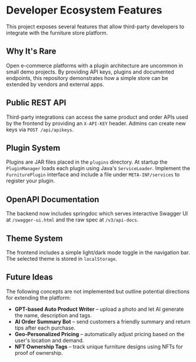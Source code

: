 # Developer Ecosystem Features

This project exposes several features that allow third-party developers to integrate with the furniture store platform.

## Why It's Rare

Open e-commerce platforms with a plugin architecture are uncommon in small demo projects. By providing API keys, plugins and documented endpoints, this repository demonstrates how a simple store can be extended by vendors and external apps.

## Public REST API

Third-party integrations can access the same product and order APIs used by the frontend by providing an `X-API-KEY` header. Admins can create new keys via `POST /api/apikeys`.

## Plugin System

Plugins are JAR files placed in the `plugins` directory. At startup the `PluginManager` loads each plugin using Java's `ServiceLoader`. Implement the `FurniturePlugin` interface and include a file under `META-INF/services` to register your plugin.

## OpenAPI Documentation

The backend now includes springdoc which serves interactive Swagger UI at `/swagger-ui.html` and the raw spec at `/v3/api-docs`.

## Theme System

The frontend includes a simple light/dark mode toggle in the navigation bar. The selected theme is stored in `localStorage`.

## Future Ideas

The following concepts are not implemented but outline potential directions for extending the platform:

- **GPT-based Auto Product Writer** – upload a photo and let AI generate the name, description and tags.
- **AI Order Summary Bot** – send customers a friendly summary and return tips after each purchase.
- **Geo‑Personalized Pricing** – automatically adjust pricing based on the user's location and demand.
- **NFT Ownership Tags** – track unique furniture designs using NFTs for proof of ownership.

